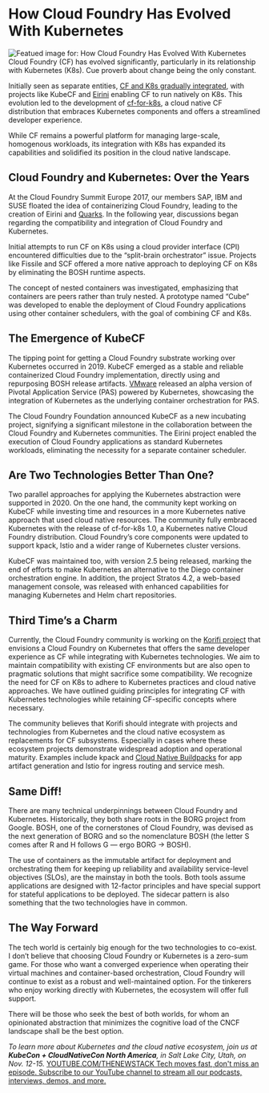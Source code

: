 # How Cloud Foundry Has Evolved With Kubernetes
![Featued image for: How Cloud Foundry Has Evolved With Kubernetes](https://cdn.thenewstack.io/media/2024/10/38422f4b-railroad-1024x576.jpg)
Cloud Foundry (CF) has evolved significantly, particularly in its relationship with Kubernetes (K8s). Cue proverb about change being the only constant.

Initially seen as separate entities, [CF and K8s gradually integrated](https://thenewstack.io/kubernetes-and-cloud-foundry-better-together/), with projects like KubeCF and [Eirini](https://thenewstack.io/with-project-eirini-cloud-foundry-adapts-to-a-new-open-source-ecosystem/) enabling CF to run natively on K8s. This evolution led to the development of [cf-for-k8s](https://thenewstack.io/cloud-foundry-aims-to-bring-the-ease-of-cf-push-to-kubernetes/), a cloud native CF distribution that embraces Kubernetes components and offers a streamlined developer experience.

While CF remains a powerful platform for managing large-scale, homogenous workloads, its integration with K8s has expanded its capabilities and solidified its position in the cloud native landscape.

## Cloud Foundry and Kubernetes: Over the Years
At the Cloud Foundry Summit Europe 2017, our members SAP, IBM and SUSE floated the idea of containerizing Cloud Foundry, leading to the creation of Eirini and [Quarks](https://thenewstack.io/cloud-foundry-containerized-project-quarks-and-project-eirini/). In the following year, discussions began regarding the compatibility and integration of Cloud Foundry and Kubernetes.

Initial attempts to run CF on K8s using a cloud provider interface (CPI) encountered difficulties due to the “split-brain orchestrator” issue. Projects like Fissile and SCF offered a more native approach to deploying CF on K8s by eliminating the BOSH runtime aspects.

The concept of nested containers was investigated, emphasizing that containers are peers rather than truly nested. A prototype named “Cube” was developed to enable the deployment of Cloud Foundry applications using other container schedulers, with the goal of combining CF and K8s.

## The Emergence of KubeCF
The tipping point for getting a Cloud Foundry substrate working over Kubernetes occurred in 2019. KubeCF emerged as a stable and reliable containerized Cloud Foundry implementation, directly using and repurposing BOSH release artifacts. [VMware](https://tanzu.vmware.com?utm_content=inline+mention) released an alpha version of Pivotal Application Service (PAS) powered by Kubernetes, showcasing the integration of Kubernetes as the underlying container orchestration for PAS.

The Cloud Foundry Foundation announced KubeCF as a new incubating project, signifying a significant milestone in the collaboration between the Cloud Foundry and Kubernetes communities. The Eirini project enabled the execution of Cloud Foundry applications as standard Kubernetes workloads, eliminating the necessity for a separate container scheduler.

## Are Two Technologies Better Than One?
Two parallel approaches for applying the Kubernetes abstraction were supported in 2020. On the one hand, the community kept working on KubeCF while investing time and resources in a more Kubernetes native approach that used cloud native resources. The community fully embraced Kubernetes with the release of cf-for-k8s 1.0, a Kubernetes native Cloud Foundry distribution. Cloud Foundry’s core components were updated to support kpack, Istio and a wider range of Kubernetes cluster versions.

KubeCF was maintained too, with version 2.5 being released, marking the end of efforts to make Kubernetes an alternative to the Diego container orchestration engine. In addition, the project Stratos 4.2, a web-based management console, was released with enhanced capabilities for managing Kubernetes and Helm chart repositories.

## Third Time’s a Charm
Currently, the Cloud Foundry community is working on the [Korifi project](https://thenewstack.io/cloud-foundry-launches-korifi-to-ease-kubernetes-development/) that envisions a Cloud Foundry on Kubernetes that offers the same developer experience as CF while integrating with Kubernetes technologies. We aim to maintain compatibility with existing CF environments but are also open to pragmatic solutions that might sacrifice some compatibility. We recognize the need for CF on K8s to adhere to Kubernetes practices and cloud native approaches. We have outlined guiding principles for integrating CF with Kubernetes technologies while retaining CF-specific concepts where necessary.

The community believes that Korifi should integrate with projects and technologies from Kubernetes and the cloud native ecosystem as replacements for CF subsystems. Especially in cases where these ecosystem projects demonstrate widespread adoption and operational maturity. Examples include kpack and [Cloud Native Buildpacks](https://thenewstack.io/streamlined-apm-integration-in-cloud-native-buildpacks/) for app artifact generation and Istio for ingress routing and service mesh.

## Same Diff!
There are many technical underpinnings between Cloud Foundry and Kubernetes. Historically, they both share roots in the BORG project from Google. BOSH, one of the cornerstones of Cloud Foundry, was devised as the next generation of BORG and so the nomenclature BOSH (the letter S comes after R and H follows G ― ergo BORG -> BOSH).

The use of containers as the immutable artifact for deployment and orchestrating them for keeping up reliability and availability service-level objectives (SLOs), are the mainstay in both the tools. Both tools assume applications are designed with 12-factor principles and have special support for stateful applications to be deployed. The sidecar pattern is also something that the two technologies have in common.

## The Way Forward
The tech world is certainly big enough for the two technologies to co-exist. I don’t believe that choosing Cloud Foundry or Kubernetes is a zero-sum game. For those who want a converged experience when operating their virtual machines and container-based orchestration, Cloud Foundry will continue to exist as a robust and well-maintained option. For the tinkerers who enjoy working directly with Kubernetes, the ecosystem will offer full support.

There will be those who seek the best of both worlds, for whom an opinionated abstraction that minimizes the cognitive load of the CNCF landscape shall be the best option.

*To learn more about Kubernetes and the cloud native ecosystem, join us at **KubeCon + CloudNativeCon North America**, in Salt Lake City, Utah, on Nov. 12-15.*
[
YOUTUBE.COM/THENEWSTACK
Tech moves fast, don't miss an episode. Subscribe to our YouTube
channel to stream all our podcasts, interviews, demos, and more.
](https://youtube.com/thenewstack?sub_confirmation=1)